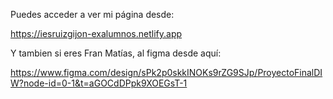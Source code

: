 Puedes acceder a ver mi página desde:

https://iesruizgijon-exalumnos.netlify.app

Y tambien si eres Fran Matías, al figma desde aquí:

https://www.figma.com/design/sPk2p0skkINOKs9rZG9SJp/ProyectoFinalDIW?node-id=0-1&t=aGOCdDPpk9XOEGsT-1
